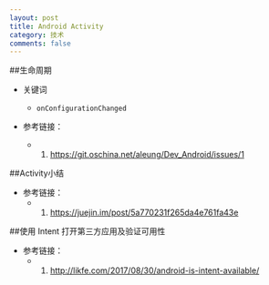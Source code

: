 ```yaml
---
layout: post
title: Android Activity
category: 技术
comments: false
---
```


##生命周期

* 关键词
	* `onConfigurationChanged `

* 参考链接：
	* 1. <https://git.oschina.net/aleung/Dev_Android/issues/1>

##Activity小结

* 参考链接：
	* 1. <https://juejin.im/post/5a770231f265da4e761fa43e>


##使用 Intent 打开第三方应用及验证可用性

* 参考链接：
	* 1. <http://likfe.com/2017/08/30/android-is-intent-available/>







